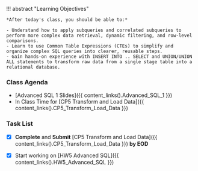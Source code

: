 !!! abstract "Learning Objectives"

    *After today's class, you should be able to:*
    
    - Understand how to apply subqueries and correlated subqueries to perform more complex data retrieval, dynamic filtering, and row-level comparisons.
    - Learn to use Common Table Expressions (CTEs) to simplify and organize complex SQL queries into clearer, reusable steps.
    - Gain hands-on experience with INSERT INTO .. SELECT and UNION/UNION ALL statements to transform raw data from a single stage table into a relational database.

### Class Agenda

- [Advanced SQL 1 Slides]({{ content_links().Advanced_SQL_1 }})
- In Class Time for [CP5 Transform and Load Data]({{ content_links().CP5_Transform_Load_Data }})
  
### Task List

- [x] **Complete** and **Submit** [CP5 Transform and Load Data]({{ content_links().CP5_Transform_Load_Data }}) **by EOD**
- [x] Start working on [HW5 Advanced SQL]({{ content_links().HW5_Advanced_SQL }})

 



